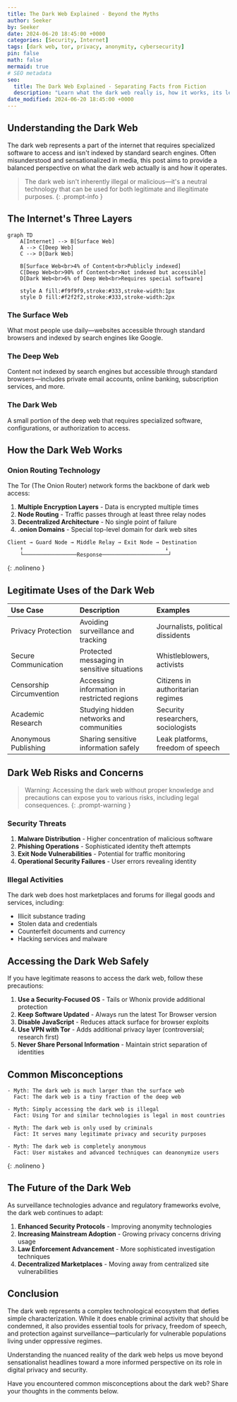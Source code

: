 ```yaml
---
title: The Dark Web Explained - Beyond the Myths
author: Seeker
by: Seeker
date: 2024-06-20 18:45:00 +0000
categories: [Security, Internet]
tags: [dark web, tor, privacy, anonymity, cybersecurity]
pin: false
math: false
mermaid: true
# SEO metadata
seo:
  title: The Dark Web Explained - Separating Facts from Fiction
  description: "Learn what the dark web really is, how it works, its legitimate uses, associated risks, and common misconceptions in this comprehensive guide."
date_modified: 2024-06-20 18:45:00 +0000
---
```


## Understanding the Dark Web

The dark web represents a part of the internet that requires specialized software to access and isn't indexed by standard search engines. Often misunderstood and sensationalized in media, this post aims to provide a balanced perspective on what the dark web actually is and how it operates.

> The dark web isn't inherently illegal or malicious—it's a neutral technology that can be used for both legitimate and illegitimate purposes.
{: .prompt-info }

## The Internet's Three Layers

```mermaid
graph TD
    A[Internet] --> B[Surface Web]
    A --> C[Deep Web]
    C --> D[Dark Web]
    
    B[Surface Web<br>4% of Content<br>Publicly indexed]
    C[Deep Web<br>90% of Content<br>Not indexed but accessible]
    D[Dark Web<br>6% of Deep Web<br>Requires special software]
    
    style A fill:#f9f9f9,stroke:#333,stroke-width:1px
    style D fill:#f2f2f2,stroke:#333,stroke-width:2px
```

### The Surface Web
What most people use daily—websites accessible through standard browsers and indexed by search engines like Google.

### The Deep Web
Content not indexed by search engines but accessible through standard browsers—includes private email accounts, online banking, subscription services, and more.

### The Dark Web
A small portion of the deep web that requires specialized software, configurations, or authorization to access.

## How the Dark Web Works

### Onion Routing Technology

The Tor (The Onion Router) network forms the backbone of dark web access:

1. **Multiple Encryption Layers** - Data is encrypted multiple times
2. **Node Routing** - Traffic passes through at least three relay nodes
3. **Decentralized Architecture** - No single point of failure
4. **.onion Domains** - Special top-level domain for dark web sites

```
Client → Guard Node → Middle Relay → Exit Node → Destination
    ↑                                             ↓
    └─────────────────Response─────────────────────┘
```
{: .nolineno }

## Legitimate Uses of the Dark Web

| Use Case | Description | Examples |
|:---------|:------------|:---------|
| Privacy Protection | Avoiding surveillance and tracking | Journalists, political dissidents |
| Secure Communication | Protected messaging in sensitive situations | Whistleblowers, activists |
| Censorship Circumvention | Accessing information in restricted regions | Citizens in authoritarian regimes |
| Academic Research | Studying hidden networks and communities | Security researchers, sociologists |
| Anonymous Publishing | Sharing sensitive information safely | Leak platforms, freedom of speech |

## Dark Web Risks and Concerns

> Warning: Accessing the dark web without proper knowledge and precautions can expose you to various risks, including legal consequences.
{: .prompt-warning }

### Security Threats

1. **Malware Distribution** - Higher concentration of malicious software
2. **Phishing Operations** - Sophisticated identity theft attempts
3. **Exit Node Vulnerabilities** - Potential for traffic monitoring
4. **Operational Security Failures** - User errors revealing identity

### Illegal Activities

The dark web does host marketplaces and forums for illegal goods and services, including:

- Illicit substance trading
- Stolen data and credentials
- Counterfeit documents and currency
- Hacking services and malware

## Accessing the Dark Web Safely

If you have legitimate reasons to access the dark web, follow these precautions:

1. **Use a Security-Focused OS** - Tails or Whonix provide additional protection
2. **Keep Software Updated** - Always run the latest Tor Browser version
3. **Disable JavaScript** - Reduces attack surface for browser exploits
4. **Use VPN with Tor** - Adds additional privacy layer (controversial; research first)
5. **Never Share Personal Information** - Maintain strict separation of identities

## Common Misconceptions

```
- Myth: The dark web is much larger than the surface web
  Fact: The dark web is a tiny fraction of the deep web

- Myth: Simply accessing the dark web is illegal
  Fact: Using Tor and similar technologies is legal in most countries

- Myth: The dark web is only used by criminals
  Fact: It serves many legitimate privacy and security purposes

- Myth: The dark web is completely anonymous
  Fact: User mistakes and advanced techniques can deanonymize users
```
{: .nolineno }

## The Future of the Dark Web

As surveillance technologies advance and regulatory frameworks evolve, the dark web continues to adapt:

1. **Enhanced Security Protocols** - Improving anonymity technologies
2. **Increasing Mainstream Adoption** - Growing privacy concerns driving usage
3. **Law Enforcement Advancement** - More sophisticated investigation techniques
4. **Decentralized Marketplaces** - Moving away from centralized site vulnerabilities

## Conclusion

The dark web represents a complex technological ecosystem that defies simple characterization. While it does enable criminal activity that should be condemned, it also provides essential tools for privacy, freedom of speech, and protection against surveillance—particularly for vulnerable populations living under oppressive regimes.

Understanding the nuanced reality of the dark web helps us move beyond sensationalist headlines toward a more informed perspective on its role in digital privacy and security.

Have you encountered common misconceptions about the dark web? Share your thoughts in the comments below. 